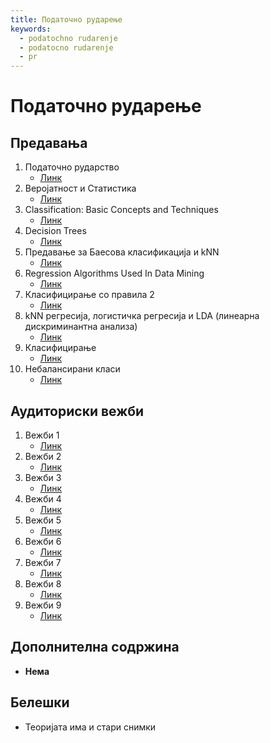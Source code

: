 ```yaml
---
title: Податочно рударење
keywords:
  - podatochno rudarenje
  - podatocno rudarenje
  - pr
---
```


# Податочно рударење

## Предавања

1. Податочно рударство
   - [Линк](https://bbb-lb.finki.ukim.mk/playback/presentation/2.3/5706607d1a1494556abc7c6caa88f961c6709184-1614242993236?meetingId=5706607d1a1494556abc7c6caa88f961c6709184-1614242993236)
2. Веројатност и Статистика
   - [Линк](https://bbb-lb.finki.ukim.mk/playback/presentation/2.3/5706607d1a1494556abc7c6caa88f961c6709184-1614847740287?meetingId=5706607d1a1494556abc7c6caa88f961c6709184-1614847740287)
3. Classification: Basic Concepts and Techniques
   - [Линк](https://bbb-lb.finki.ukim.mk/playback/presentation/2.3/5706607d1a1494556abc7c6caa88f961c6709184-1616057748067?meetingId=5706607d1a1494556abc7c6caa88f961c6709184-1616057748067)
4. Decision Trees
   - [Линк](https://bbb-lb.finki.ukim.mk/playback/presentation/2.3/5706607d1a1494556abc7c6caa88f961c6709184-1616662660167?meetingId=5706607d1a1494556abc7c6caa88f961c6709184-1616662660167)
5. Предавање за Баесова класификација и kNN
   - [Линк](https://bbb-lb.finki.ukim.mk/playback/presentation/2.3/d6a075897c603583cefee9f4e824fe41f6686b08-1586267585619?meetingId=d6a075897c603583cefee9f4e824fe41f6686b08-1586267585619)
6. Regression Algorithms Used In Data Mining
   - [Линк](https://bbb-lb.finki.ukim.mk/playback/presentation/2.3/5706607d1a1494556abc7c6caa88f961c6709184-1619078062114?meetingId=5706607d1a1494556abc7c6caa88f961c6709184-1619078062114)
7. Класифицирање со правила 2
   - [Линк](https://bbb-lb.finki.ukim.mk/playback/presentation/2.3/7f96b4628d70abbc4f61e9029533756e62ca0a19-1587907204814?meetingId=7f96b4628d70abbc4f61e9029533756e62ca0a19-1587907204814)
8. kNN регресија, логистичка регресија и LDA (линеарна дискриминантна анализа)
   - [Линк](https://bbb-lb.finki.ukim.mk/playback/presentation/2.3/5706607d1a1494556abc7c6caa88f961c6709184-1619683092441?meetingId=5706607d1a1494556abc7c6caa88f961c6709184-1619683092441)
9. Класифицирање
   - [Линк](https://bbb-lb.finki.ukim.mk/playback/presentation/2.3/aa0a7bff370008b656fc8e1b3b7c0bbccc3ad55f-1588686905897?meetingId=aa0a7bff370008b656fc8e1b3b7c0bbccc3ad55f-1588686905897)
10. Небалансирани класи
    - [Линк](https://bbb-lb.finki.ukim.mk/playback/presentation/2.3/5706607d1a1494556abc7c6caa88f961c6709184-1620300921891?meetingId=5706607d1a1494556abc7c6caa88f961c6709184-1620300921891)

## Аудиториски вежби

1. Вежби 1
   - [Линк](https://bbb-lb.finki.ukim.mk/playback/presentation/2.3/ee5b9bdb8d93bc739047db2f6ac58fa8980eb915-1614251845019?meetingId=ee5b9bdb8d93bc739047db2f6ac58fa8980eb915-1614251845019)
2. Вежби 2
   - [Линк](https://bbb-lb.finki.ukim.mk/playback/presentation/2.3/ee5b9bdb8d93bc739047db2f6ac58fa8980eb915-1615452901390?meetingId=ee5b9bdb8d93bc739047db2f6ac58fa8980eb915-1615452901390)
3. Вежби 3
   - [Линк](https://bbb-lb.finki.ukim.mk/playback/presentation/2.3/ee5b9bdb8d93bc739047db2f6ac58fa8980eb915-1616065365470?meetingId=ee5b9bdb8d93bc739047db2f6ac58fa8980eb915-1616065365470)
4. Вежби 4
   - [Линк](https://bbb-lb.finki.ukim.mk/playback/presentation/2.3/ee5b9bdb8d93bc739047db2f6ac58fa8980eb915-1616666791428?meetingId=ee5b9bdb8d93bc739047db2f6ac58fa8980eb915-1616666791428)
5. Вежби 5
   - [Линк](https://bbb-lb.finki.ukim.mk/playback/presentation/2.3/ee5b9bdb8d93bc739047db2f6ac58fa8980eb915-1617270754093?meetingId=ee5b9bdb8d93bc739047db2f6ac58fa8980eb915-1617270754093)
6. Вежби 6
   - [Линк](https://bbb-lb.finki.ukim.mk/playback/presentation/2.3/ee5b9bdb8d93bc739047db2f6ac58fa8980eb915-1619086980346?meetingId=ee5b9bdb8d93bc739047db2f6ac58fa8980eb915-1619086980346)
7. Вежби 7
   - [Линк](https://bbb-lb.finki.ukim.mk/playback/presentation/2.3/ee5b9bdb8d93bc739047db2f6ac58fa8980eb915-1619689789212?meetingId=ee5b9bdb8d93bc739047db2f6ac58fa8980eb915-1619689789212)
8. Вежби 8
   - [Линк](https://bbb-lb.finki.ukim.mk/playback/presentation/2.3/ee5b9bdb8d93bc739047db2f6ac58fa8980eb915-1620289341570?meetingId=ee5b9bdb8d93bc739047db2f6ac58fa8980eb915-1620289341570)
9. Вежби 9
   - [Линк](https://bbb-lb.finki.ukim.mk/playback/presentation/2.3/ee5b9bdb8d93bc739047db2f6ac58fa8980eb915-1621507048774?meetingId=ee5b9bdb8d93bc739047db2f6ac58fa8980eb915-1621507048774)

## Дополнителна содржина

- **Нема**

## Белешки

- Теоријата има и стари снимки
